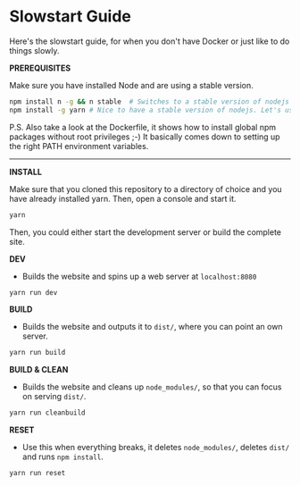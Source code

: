 # Slowstart Guide

Here's the slowstart guide, for when you don't have Docker or just like to do things slowly.

**PREREQUISITES**

Make sure you have installed Node and are using a stable version.

```sh
npm install n -g && n stable  # Switches to a stable version of nodejs
npm install -g yarn # Nice to have a stable version of nodejs. Let's use yarn.
```

P.S. Also take a look at the Dockerfile, it shows how to install global npm packages without root privileges ;-)
It basically comes down to setting up the right PATH environment variables.

---

**INSTALL**

Make sure that you cloned this repository to a directory of choice and you have already installed yarn. Then, open a console and start it.

```sh
yarn
```

Then, you could either start the development server or build the complete site.

**DEV**

- Builds the website and spins up a web server at `localhost:8080`

```sh
yarn run dev
```

**BUILD**

- Builds the website and outputs it to `dist/`, where you can point an own server.

```sh
yarn run build
```


**BUILD &amp; CLEAN**

- Builds the website and cleans up `node_modules/`, so that you can focus on serving `dist/`.

```sh
yarn run cleanbuild
```

**RESET**

- Use this when everything breaks, it deletes `node_modules/`, deletes `dist/` and runs `npm install`.

```sh
yarn run reset
```
